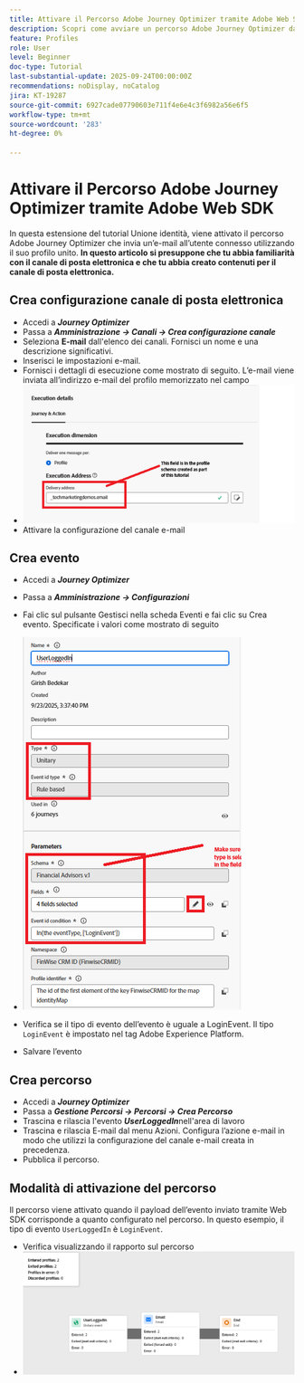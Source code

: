 ```yaml
---
title: Attivare il Percorso Adobe Journey Optimizer tramite Adobe Web SDK
description: Scopri come avviare un percorso Adobe Journey Optimizer da eventi del sito come gli accessi degli utenti sfruttando AEP Web SDK configurato tramite i tag Adobe Experience Platform
feature: Profiles
role: User
level: Beginner
doc-type: Tutorial
last-substantial-update: 2025-09-24T00:00:00Z
recommendations: noDisplay, noCatalog
jira: KT-19287
source-git-commit: 6927cade07790603e711f4e6e4c3f6982a56e6f5
workflow-type: tm+mt
source-wordcount: '283'
ht-degree: 0%

---
```


# Attivare il Percorso Adobe Journey Optimizer tramite Adobe Web SDK

In questa estensione del tutorial Unione identità, viene attivato il percorso Adobe Journey Optimizer che invia un’e-mail all’utente connesso utilizzando il suo profilo unito. **In questo articolo si presuppone che tu abbia familiarità con il canale di posta elettronica e che tu abbia creato contenuti per il canale di posta elettronica.**

## Crea configurazione canale di posta elettronica

* Accedi a _&#x200B;**Journey Optimizer**&#x200B;_
* Passa a _&#x200B;**Amministrazione -> Canali -> Crea configurazione canale**&#x200B;_
* Seleziona **E-mail** dall&#39;elenco dei canali. Fornisci un nome e una descrizione significativi.
* Inserisci le impostazioni e-mail.
* Fornisci i dettagli di esecuzione come mostrato di seguito. L’e-mail viene inviata all’indirizzo e-mail del profilo memorizzato nel campo
* ![canale-e-mail](assets/email-channel-execution.png)
* Attivare la configurazione del canale e-mail

## Crea evento

* Accedi a _&#x200B;**Journey Optimizer**&#x200B;_
* Passa a _&#x200B;**Amministrazione -> Configurazioni**&#x200B;_
* Fai clic sul pulsante Gestisci nella scheda Eventi e fai clic su Crea evento. Specificate i valori come mostrato di seguito
* ![evento-percorso](assets/journey-event1.png)

* Verifica se il tipo di evento dell’evento è uguale a LoginEvent. Il tipo `LoginEvent` è impostato nel tag Adobe Experience Platform.
* Salvare l’evento

## Crea percorso

* Accedi a _&#x200B;**Journey Optimizer**&#x200B;_
* Passa a _&#x200B;**Gestione Percorsi -> Percorsi -> Crea Percorso**&#x200B;_
* Trascina e rilascia l&#39;evento _&#x200B;**UserLoggedIn**&#x200B;_ nell&#39;area di lavoro
* Trascina e rilascia E-mail dal menu Azioni. Configura l’azione e-mail in modo che utilizzi la configurazione del canale e-mail creata in precedenza.
* Pubblica il percorso.

## Modalità di attivazione del percorso

Il percorso viene attivato quando il payload dell’evento inviato tramite Web SDK corrisponde a quanto configurato nel percorso. In questo esempio, il tipo di evento `UserLoggedIn` è `LoginEvent`.

* Verifica visualizzando il rapporto sul percorso
* ![Rapporto percorsi](assets/journey-triggered-report.png)




